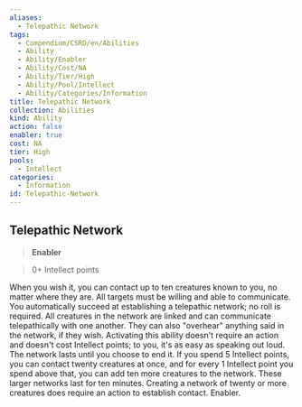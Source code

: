 ```yaml
---
aliases:
  - Telepathic Network
tags:
  - Compendium/CSRD/en/Abilities
  - Ability
  - Ability/Enabler
  - Ability/Cost/NA
  - Ability/Tier/High
  - Ability/Pool/Intellect
  - Ability/Categories/Information
title: Telepathic Network
collection: Abilities
kind: Ability
action: false
enabler: true
cost: NA
tier: High
pools:
  - Intellect
categories:
  - Information
id: Telepathic-Network
---
```

## Telepathic Network    
>**Enabler**    
>0+ Intellect points  
    
When you wish it, you can contact up to ten creatures known to you, no matter where they are. All targets must be willing and able to communicate. You automatically succeed at establishing a telepathic network; no roll is required. All creatures in the network are linked and can communicate telepathically with one another. They can also "overhear" anything said in the network, if they wish. Activating this ability doesn't require an action and doesn't cost Intellect points; to you, it's as easy as speaking out loud. The network lasts until you choose to end it. If you spend 5 Intellect points, you can contact twenty creatures at once, and for every 1 Intellect point you spend above that, you can add ten more creatures to the network. These larger networks last for ten minutes. Creating a network of twenty or more creatures does require an action to establish contact. Enabler.
